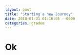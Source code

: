 ```yaml
---
layout: post
title: "Starting a new Journey"
date: 2018-01-31 01:16:05 --0600
categories: gradem
---
```


# Ok
